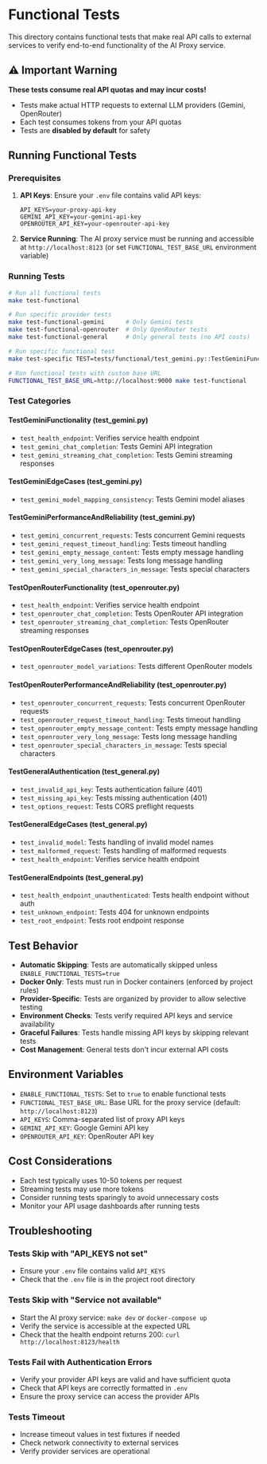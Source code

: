 # Functional Tests

This directory contains functional tests that make real API calls to external services to verify end-to-end functionality of the AI Proxy service.

## ⚠️ Important Warning

**These tests consume real API quotas and may incur costs!**

- Tests make actual HTTP requests to external LLM providers (Gemini, OpenRouter)
- Each test consumes tokens from your API quotas
- Tests are **disabled by default** for safety

## Running Functional Tests

### Prerequisites

1. **API Keys**: Ensure your `.env` file contains valid API keys:
   ```env
   API_KEYS=your-proxy-api-key
   GEMINI_API_KEY=your-gemini-api-key
   OPENROUTER_API_KEY=your-openrouter-api-key
   ```

2. **Service Running**: The AI proxy service must be running and accessible at `http://localhost:8123` (or set `FUNCTIONAL_TEST_BASE_URL` environment variable)

### Running Tests

```bash
# Run all functional tests
make test-functional

# Run specific provider tests
make test-functional-gemini      # Only Gemini tests
make test-functional-openrouter  # Only OpenRouter tests
make test-functional-general     # Only general tests (no API costs)

# Run specific functional test
make test-specific TEST=tests/functional/test_gemini.py::TestGeminiFunctionality::test_gemini_chat_completion

# Run functional tests with custom base URL
FUNCTIONAL_TEST_BASE_URL=http://localhost:9000 make test-functional
```

### Test Categories

#### TestGeminiFunctionality (test_gemini.py)
- `test_health_endpoint`: Verifies service health endpoint
- `test_gemini_chat_completion`: Tests Gemini API integration
- `test_gemini_streaming_chat_completion`: Tests Gemini streaming responses

#### TestGeminiEdgeCases (test_gemini.py)
- `test_gemini_model_mapping_consistency`: Tests Gemini model aliases

#### TestGeminiPerformanceAndReliability (test_gemini.py)
- `test_gemini_concurrent_requests`: Tests concurrent Gemini requests
- `test_gemini_request_timeout_handling`: Tests timeout handling
- `test_gemini_empty_message_content`: Tests empty message handling
- `test_gemini_very_long_message`: Tests long message handling
- `test_gemini_special_characters_in_message`: Tests special characters

#### TestOpenRouterFunctionality (test_openrouter.py)
- `test_health_endpoint`: Verifies service health endpoint
- `test_openrouter_chat_completion`: Tests OpenRouter API integration
- `test_openrouter_streaming_chat_completion`: Tests OpenRouter streaming responses

#### TestOpenRouterEdgeCases (test_openrouter.py)
- `test_openrouter_model_variations`: Tests different OpenRouter models

#### TestOpenRouterPerformanceAndReliability (test_openrouter.py)
- `test_openrouter_concurrent_requests`: Tests concurrent OpenRouter requests
- `test_openrouter_request_timeout_handling`: Tests timeout handling
- `test_openrouter_empty_message_content`: Tests empty message handling
- `test_openrouter_very_long_message`: Tests long message handling
- `test_openrouter_special_characters_in_message`: Tests special characters

#### TestGeneralAuthentication (test_general.py)
- `test_invalid_api_key`: Tests authentication failure (401)
- `test_missing_api_key`: Tests missing authentication (401)
- `test_options_request`: Tests CORS preflight requests

#### TestGeneralEdgeCases (test_general.py)
- `test_invalid_model`: Tests handling of invalid model names
- `test_malformed_request`: Tests handling of malformed requests
- `test_health_endpoint`: Verifies service health endpoint

#### TestGeneralEndpoints (test_general.py)
- `test_health_endpoint_unauthenticated`: Tests health endpoint without auth
- `test_unknown_endpoint`: Tests 404 for unknown endpoints
- `test_root_endpoint`: Tests root endpoint response

## Test Behavior

- **Automatic Skipping**: Tests are automatically skipped unless `ENABLE_FUNCTIONAL_TESTS=true`
- **Docker Only**: Tests must run in Docker containers (enforced by project rules)
- **Provider-Specific**: Tests are organized by provider to allow selective testing
- **Environment Checks**: Tests verify required API keys and service availability
- **Graceful Failures**: Tests handle missing API keys by skipping relevant tests
- **Cost Management**: General tests don't incur external API costs

## Environment Variables

- `ENABLE_FUNCTIONAL_TESTS`: Set to `true` to enable functional tests
- `FUNCTIONAL_TEST_BASE_URL`: Base URL for the proxy service (default: `http://localhost:8123`)
- `API_KEYS`: Comma-separated list of proxy API keys
- `GEMINI_API_KEY`: Google Gemini API key
- `OPENROUTER_API_KEY`: OpenRouter API key

## Cost Considerations

- Each test typically uses 10-50 tokens per request
- Streaming tests may use more tokens
- Consider running tests sparingly to avoid unnecessary costs
- Monitor your API usage dashboards after running tests

## Troubleshooting

### Tests Skip with "API_KEYS not set"
- Ensure your `.env` file contains valid `API_KEYS`
- Check that the `.env` file is in the project root directory

### Tests Skip with "Service not available"
- Start the AI proxy service: `make dev` or `docker-compose up`
- Verify the service is accessible at the expected URL
- Check that the health endpoint returns 200: `curl http://localhost:8123/health`

### Tests Fail with Authentication Errors
- Verify your provider API keys are valid and have sufficient quota
- Check that API keys are correctly formatted in `.env`
- Ensure the proxy service can access the provider APIs

### Tests Timeout
- Increase timeout values in test fixtures if needed
- Check network connectivity to external services
- Verify provider services are operational
